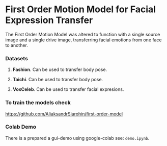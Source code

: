 # First Order Motion Model for Facial Expression Transfer  

The First Order Motion Model was altered to function with a single source image and a single drive image, transferring facial emotions from one face to another.

### Datasets

1. **Fashion**. 
Can be used to transfer body pose.

1. **Taichi**. 
Can be used to transfer body pose.
 
1. **VoxCeleb**. 
Can be used to transfer facial expresions.

### To train the models check 
https://github.com/AliaksandrSiarohin/first-order-model

### Colab Demo 
There is a  prepared a gui-demo using google-colab see: ```demo.ipynb```. 

